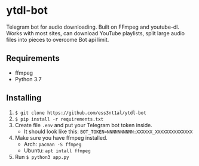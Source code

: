 # ytdl-bot

Telegram bot for audio downloading. Built on FFmpeg and youtube-dl. Works with most sites, can download YouTube playlists, split large audio files into pieces to overcome Bot api limit.

## Requirements

- ffmpeg
- Python 3.7

## Installing

1. `$ git clone https://github.com/ess3nt1al/ytdl-bot`
2. `$ pip install -r requirements.txt`
3. Create file `.env` and put your Telegram bot token inside.
   - It should look like this: `BOT_TOKEN=NNNNNNNNNN:XXXXXX_XXXXXXXXXXXXXX`
4. Make sure you have ffmpeg installed.
   - Arch: `pacman -S ffmpeg`
   - Ubuntu: `apt intall ffmpeg`
5. Run `$ python3 app.py`
